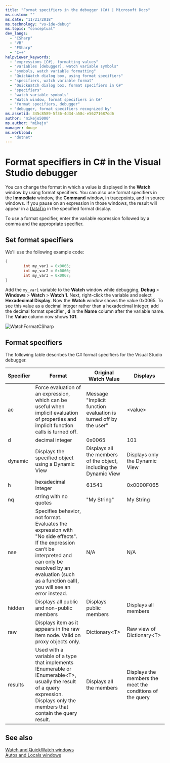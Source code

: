 ```yaml
---
title: "Format specifiers in the debugger (C#) | Microsoft Docs"
ms.custom: ""
ms.date: "11/21/2018"
ms.technology: "vs-ide-debug"
ms.topic: "conceptual"
dev_langs: 
  - "CSharp"
  - "VB"
  - "FSharp"
  - "C++"
helpviewer_keywords: 
  - "expressions [C#], formatting values"
  - "variables [debugger], watch variable symbols"
  - "symbols, watch variable formatting"
  - "QuickWatch dialog box, using format specifiers"
  - "specifiers, watch variable format"
  - "QuickWatch dialog box, format specifiers in C#"
  - "specifiers"
  - "watch variable symbols"
  - "Watch window, format specifiers in C#"
  - "format specifiers, debugger"
  - "debugger, format specifiers recognized by"
ms.assetid: 345c8589-5f36-4d34-a58c-e56271687dd6
author: "mikejo5000"
ms.author: "mikejo"
manager: douge
ms.workload: 
  - "dotnet"
---
```

# Format specifiers in C# in the Visual Studio debugger
You can change the format in which a value is displayed in the **Watch** window by using format specifiers. You can also use format specifiers in the **Immediate** window, the **Command** window, in [tracepoints](../debugger/using-breakpoints.md#BKMK_Print_to_the_Output_window_with_tracepoints), and in source windows. If you pause on an expression in those windows, the result will appear in a  [DataTip](../debugger/view-data-values-in-data-tips-in-the-code-editor.md) in the specified format display.  
  
 To use a format specifier, enter the variable expression followed by a comma and the appropriate specifier.  
  
## Set format specifiers  
We'll use the following example code:   
  
```csharp  
{  
	    int my_var1 = 0x0065;  
	    int my_var2 = 0x0066;  
    	int my_var3 = 0x0067;  
}  
```  
  
 Add the `my_var1` variable to the **Watch** window while debugging, **Debug** > **Windows** > **Watch** > **Watch 1**. Next, right-click the variable and select **Hexadecimal Display**. Now the **Watch** window shows the value 0x0065. To see this value as a decimal integer rather than a hexadecimal integer, add the decimal format specifier **, d** in the **Name** column after the variable name. The **Value** column now shows **101**.   
  
 ![WatchFormatCSharp](../debugger/media/watchformatcsharp.png "WatchFormatCSharp")  
  
## Format specifiers  
 The following table describes the C# format specifiers for the Visual Studio debugger.  
  
|Specifier|Format|Original Watch Value|Displays|  
|---------------|------------|--------------------------|--------------|  
|ac|Force evaluation of an expression, which can be useful when implicit evaluation of properties and implicit function calls is turned off.|Message "Implicit function evaluation is turned off by the user"|\<value>|  
|d|decimal integer|0x0065|101|  
|dynamic|Displays the specified object using a Dynamic View|Displays all the members of the object, including the Dynamic View|Displays only the Dynamic View|  
|h|hexadecimal integer|61541|0x0000F065|  
|nq|string with no quotes|"My String"|My String|  
|nse|Specifies behavior, not format. Evaluates the expression with "No side effects". If the expression can’t be interpreted and can only be resolved by an evaluation (such as a function call), you will see an error instead.|N/A|N/A|
|hidden|Displays all public and non-public members|Displays public members|Displays all members|  
|raw|Displays item as it appears in the raw item node. Valid on proxy objects only.|Dictionary\<T>|Raw view of Dictionary\<T>|  
|results|Used with a variable of a type that implements IEnumerable or IEnumerable\<T>, usually the result of a query expression. Displays only the members that contain the query result.|Displays all the members|Displays the members the meet the conditions of the query|  
  
## See also  
 [Watch and QuickWatch windows](../debugger/watch-and-quickwatch-windows.md)   
 [Autos and Locals windows](../debugger/autos-and-locals-windows.md)
